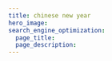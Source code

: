 ```yaml
---
title: chinese new year
hero_image: 
search_engine_optimization:
  page_title:
  page_description:
---
```

